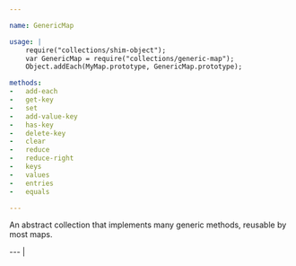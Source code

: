 ```yaml
---

name: GenericMap

usage: |
    require("collections/shim-object");
    var GenericMap = require("collections/generic-map");
    Object.addEach(MyMap.prototype, GenericMap.prototype);

methods:
-   add-each
-   get-key
-   set
-   add-value-key
-   has-key
-   delete-key
-   clear
-   reduce
-   reduce-right
-   keys
-   values
-   entries
-   equals

---
```


An abstract collection that implements many generic methods, reusable by most
maps.

--- |

